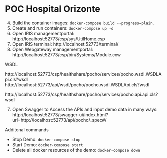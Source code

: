 # POC Hospital Orizonte


4. Build the container images: `docker-compose build --progress=plain`.
5. Create and run containers: `docker-compose up -d`
6. Open IRIS managementportal: http://localhost:52773/csp/sys/UtilHome.csp  
6. Open IRIS terminal: http://localhost:52773/terminal/    
6. Open Webgateway managementportal: http://localhost:52773/csp/bin/Systems/Module.cxw

WSDL



http://localhost:52773/csp/healthshare/pocho/services/pocho.wsdl.WSDLApi.cls?wsdl
http://localhost:52773/api/wsdl/pocho/pocho.wsdl.WSDLApi.cls?wsdl


http://localhost:52773/csp/healthshare/pocho/services/pocho.api.api.cls?wsdl




7. Open Swagger to Access the APIs and input demo data in many ways: http://localhost:52773/swagger-ui/index.html?url=http://localhost:52773/api/pocho/_spec#/

Additonal commands

- Stop Demo: `docker-compose stop`
- Start Demo: `docker-compose start`
- Delete all docker resources of the demo: `docker-compose down`

